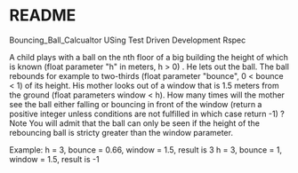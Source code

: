 # README

Bouncing_Ball_Calcualtor
USing Test Driven Development
Rspec

A child plays with a ball on the nth floor of a big building the height of which
is known
(float parameter "h" in meters, h > 0) .
He lets out the ball. The ball rebounds for example to two-thirds
(float parameter "bounce", 0 < bounce < 1)
of its height.
His mother looks out of a window that is 1.5 meters from the ground
(float parameters window < h).
How many times will the mother see the ball either falling or bouncing in front
of the window
(return a positive integer unless conditions are not fulfilled in which case
return -1) ?
Note
You will admit that the ball can only be seen if the height of the rebouncing
ball is stricty greater than the window parameter.

Example:
h = 3, bounce = 0.66, window = 1.5, result is 3
h = 3, bounce = 1, window = 1.5, result is -1

